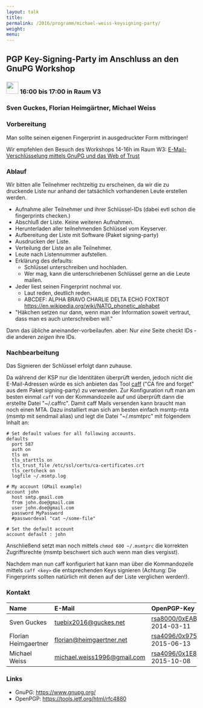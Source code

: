 ```yaml
---
layout: talk
title:
permalink: /2016/programm/michael-weiss-keysigning-party/
weight:
menu:
---
```

## PGP Key-Signing-Party im Anschluss an den GnuPG Workshop

### <img height = "32" src="../../../images/workshop.svg"> 16:00 bis 17:00 in Raum V3

### Sven Guckes, Florian Heimgärtner, Michael Weiss

### Vorbereitung

Man sollte seinen eigenen Fingerprint in ausgedruckter Form mitbringen!

Wir empfehlen den Besuch des Workshops 14-16h im Raum W3:
[E-Mail-Verschlüsselung mittels GnuPG und das Web of Trust](../michael-weiss-e-mail-verschluesselung-mittels-gnupg-und-das-web-of-trust)

### Ablauf

Wir bitten alle Teilnehmer rechtzeitig zu erscheinen,
da wir die zu druckende Liste nur anhand der
tatsächlich vorhandenen Leute erstellen werden.

* Aufnahme aller Teilnehmer und ihrer Schlüssel-IDs (dabei evtl schon die fingerprints checken.)
* Abschluß der Liste. Keine weiteren Aufnahmen.
* Herunterladen aller teilnehmenden Schlüssel vom Keyserver.
* Aufbereitung der Liste mit Software (Paket signing-party)
* Ausdrucken der Liste.
* Verteilung der Liste an alle Teilnehmer.
* Leute nach Listennummer aufstellen.
* Erklärung des defaults:
    * Schlüssel unterschreiben und hochladen.
    * Wer mag, kann die unterschriebenen Schlüssel gerne an die Leute mailen.
* Jeder liest seinen Fingerprint nochmal vor.
    * Laut reden, deutlich reden.
    * ABCDEF: ALPHA BRAVO CHARLIE DELTA ECHO FOXTROT <https://en.wikipedia.org/wiki/NATO_phonetic_alphabet>
* "Häkchen setzen nur dann, wenn man der Information  soweit vertraut, dass man es auch unterschreiben will."

Dann das übliche aneinander-vorbeilaufen.  aber:
Nur *eine* Seite checkt IDs - die anderen *zeigen* ihre IDs.


### Nachbearbeitung

Das Signieren der Schlüssel erfolgt dann zuhause.

Da während der KSP nur die Identitäten überprüft werden, jedoch nicht die
E-Mail-Adressen würde es sich anbieten das Tool
[caff](https://pgp-tools.alioth.debian.org/) ("CA fire and forget" aus dem Paket
signing-party) zu verwenden. Zur Konfiguration ruft man am besten einmal `caff`
von der Kommandozeile auf und überprüft dann die erstellte Datei "~/.caffrc".
Damit caff Mails versenden kann braucht man noch einen MTA. Dazu installiert man
sich am besten einfach msmtp-mta (msmtp mit sendmail alias) und legt die Datei
"~/.msmtprc" mit folgendem Inhalt an:

```
# Set default values for all following accounts.
defaults
  port 587
  auth on
  tls on
  tls_starttls on
  tls_trust_file /etc/ssl/certs/ca-certificates.crt
  tls_certcheck on
  logfile ~/.msmtp.log

# My account (GMail example)
account john
  host smtp.gmail.com
  from john.doe@gmail.com
  user john.doe@gmail.com
  password MyPassword
  #passwordeval "cat ~/some-file"

# Set the default account
account default : john
```

Anschließend setzt man noch mittels `chmod 600 ~/.msmtprc` die korrekten
Zugriffsrechte (msmtp beschwert sich auch wenn man dies vergisst).

Nachdem man nun caff konfiguriert hat kann man über die Kommandozeile mittels
`caff <key>` die entsprechenden Keys signieren (Achtung: Die Fingerprints
sollten natürlich mit denen auf der Liste verglichen werden!).

### Kontakt

| Name                 | E-Mail                        | OpenPGP-Key (Creation date)                                                                                                                |
| :------------------- | :---------------------------- | :----------------------------------------------------------------------------------------------------------------------------------------- |
| Sven    Guckes       | <tuebix2016@guckes.net>       | [rsa8000/0xEAB97F200185391B](https://sks-keyservers.net/pks/lookup?op=vindex&search=0xEAB97F200185391B&fingerprint=on&exact=on) 2014-03-11 |
| Florian Heimgaertner | <florian@heimgaertner.net>    | [rsa4096/0x975D004EEF4515A5](https://sks-keyservers.net/pks/lookup?op=vindex&search=0x975D004EEF4515A5&fingerprint=on&exact=on) 2015-06-13 |
| Michael Weiss        | <michael.weiss1996@gmail.com> | [rsa4096/0x1E8B02C29318BA46](https://sks-keyservers.net/pks/lookup?op=vindex&search=0x1E8B02C29318BA46&fingerprint=on&exact=on) 2015-10-08 |

### Links

- GnuPG: <a href="https://www.gnupg.org/" target="_blank">https://www.gnupg.org/</a>
- OpenPGP: <a href="https://tools.ietf.org/html/rfc4880" target="_blank">https://tools.ietf.org/html/rfc4880</a>
